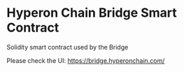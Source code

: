 # Hyperon Chain Bridge Smart Contract

Solidity smart contract used by the Bridge

Please check the UI:  https://bridge.hyperonchain.com/

